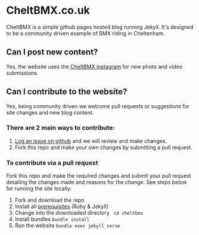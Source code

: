 # CheltBMX.co.uk

CheltBMX is a simple github pages hosted blog running Jekyll. It's designed to be a community driven example of BMX riding in Cheltenham.

## Can I post new content?

Yes, the website uses the [CheltBMX instagram](https://instagram.com/cheltbmx) for new photo and video submissions.

## Can I contribute to the website?

Yes, being community driven we welcome pull requests or suggestions for site changes and new blog content. 

### There are 2 main ways to contribute:

1. [Log an issue on github](https://github.com/mjmgooch/cheltbmx/issues) and we will review and make changes.
2. Fork this repo and make your own changes by submitting a pull request.

### To contribute via a pull request

Fork this repo and make the required changes and submit your pull request detailing the changes made and reasons for the change. See steps below for running the site locally:

1. Fork and download the repo
2. Install all [prerequisites](https://jekyllrb.com/docs/installation/) (Ruby & Jekyll)
3. Change into the downloaded directory ``` cd cheltbmx```
4. Install bundles ```bundle install```
5. Run the website ```bundle exec jekyll serve```


